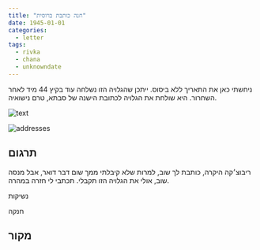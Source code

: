 ```yaml
---
title: "חנה כותבת ברוסית"
date: 1945-01-01
categories:
  - letter
tags:
  - rivka
  - chana
  - unknowndate
---
```


ניחשתי כאן את התאריך ללא ביסוס. ייתכן שהגלויה הזו נשלחה עוד בקיץ 44 מיד לאחר השחרור.
היא שולחת את הגלויה לכתובת הישנה של סבתא, טרם נישואיה.

![text](/pupko-papers/assets/images/1945-01-01-content.jpg)

![addresses](/pupko-papers/assets/images/1945-01-01-addresses.jpg)

## תרגום

ריבוצ׳קה היקרה,
כותבת לך שוב, למרות שלא קיבלתי ממך שום דבר דואר, אבל מנסה שוב, אולי את הגלויה הזו תקבלי.
תכתבי לי חזרה במהרה.

נשיקות

חנקה

## מקור

